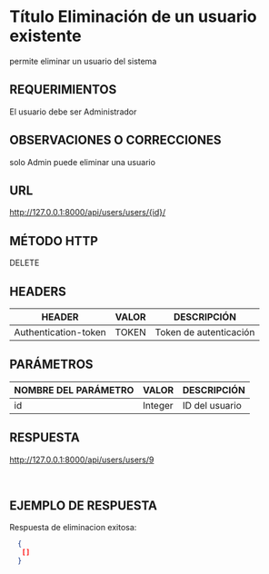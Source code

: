 # Título Eliminación de un usuario existente

permite eliminar  un usuario del sistema

## REQUERIMIENTOS

El usuario debe ser Administrador 

## OBSERVACIONES O CORRECCIONES

solo Admin puede eliminar una usuario
## URL

http://127.0.0.1:8000/api/users/users/{id}/

## MÉTODO HTTP 

DELETE 

## HEADERS

| HEADER               | VALOR                   | DESCRIPCIÓN |
| -------------------- | ----------------------- | ----------- |
| Authentication-token | TOKEN                 | Token de autenticación |

## PARÁMETROS  

| NOMBRE DEL PARÁMETRO | VALOR | DESCRIPCIÓN |
| -------------------- | ----- | ----------- |
|id                   |Integer	|ID del usuario 

## 

## RESPUESTA 

http://127.0.0.1:8000/api/users/users/9



​          
## EJEMPLO DE RESPUESTA
Respuesta de eliminacion exitosa:
```json
  {
   []
  }
```